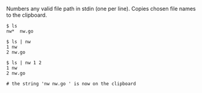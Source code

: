 Numbers any valid file path in stdin (one per line). Copies chosen file names to the clipboard.

```
$ ls
nw*  nw.go

$ ls | nw
1 nw
2 nw.go

$ ls | nw 1 2
1 nw
2 nw.go

# the string 'nw nw.go ' is now on the clipboard
```
